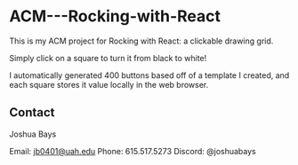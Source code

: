 # ACM---Rocking-with-React

This is my ACM project for Rocking with React: a clickable drawing grid.

Simply click on a square to turn it from black to white!

I automatically generated 400 buttons based off of a template I created, and each square stores it value locally in the web browser.

## Contact
Joshua Bays

Email: [jb0401@uah.edu](mailto:jb0401@uah.edu)
Phone: 615.517.5273
Discord: @joshuabays
